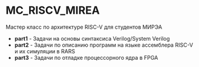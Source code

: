 # MC_RISCV_MIREA
Мастер класс по архитектуре RISC-V для студентов МИРЭА

- **part1** - Задачи на основы синтаксиса Verilog/System Verilog
- **part2** - Задачи по описанию программ на языке ассемблера RISC-V и их симуляции в RARS
- **part3** - Задачи по отладке процессорного ядра в FPGA